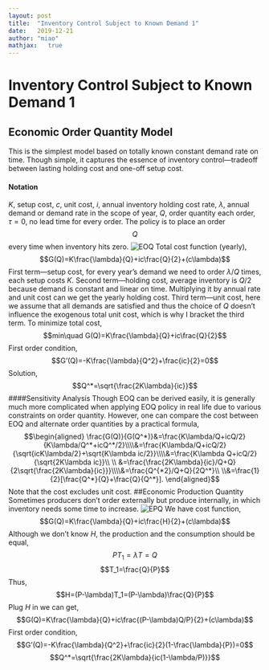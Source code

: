 ```yaml
---
layout: post
title:  "Inventory Control Subject to Known Demand 1"
date:   2019-12-21
author: "miao"
mathjax:   true
---
```



# Inventory Control Subject to Known Demand 1
## Economic Order Quantity Model
This is the simplest model based on totally known constant demand rate on time. Though simple, it captures the essence of inventory control—tradeoff between lasting holding cost and one-off setup cost.
#### Notation
$K$, setup cost,
$c$, unit cost,
$i$, annual inventory holding cost rate,
$\lambda$, annual demand or demand rate in the scope of year,
$Q$, order quantity each order,
$\tau=0$, no lead time for every order.
The policy is to place an order $$Q$$ every time when inventory hits zero.
![EOQ](https://i.loli.net/2019/11/23/oC3KMG9NaPQOJ2A.jpg)
Total cost function (yearly),
$$G(Q)=K\frac{\lambda}{Q}+ic\frac{Q}{2}+(c\lambda)$$
First term—setup cost, for every year’s demand we need to order $\lambda/Q$ times, each setup costs $K$.
Second term—holding cost, average inventory is $Q/2$ because demand is constant and linear on time. Multiplying it by annual rate and unit cost can we get the yearly holding cost.
Third term—unit cost, here we assume that all demands are satisfied and thus the choice of $Q$ doesn’t influence the exogenous total unit cost, which is why I bracket the third term.
To minimize total cost,
$$min\quad G(Q)=K\frac{\lambda}{Q}+ic\frac{Q}{2}$$
First order condition,
$$G’(Q)=-K\frac{\lambda}{Q^2}+\frac{ic}{2}=0$$
Solution,
$$Q^*=\sqrt{\frac{2K\lambda}{ic}}$$
####Sensitivity Analysis
Though EOQ can be derived easily, it is generally much more complicated when applying EOQ policy in real life due to various constraints on order quantity. However, one can compare the cost between EOQ and alternate order quantities by a practical formula,
$$\begin{aligned}
\frac{G(Q)}{G(Q^*)}&=\frac{K\lambda/Q+icQ/2}{K\lambda/Q^*+icQ^*/2}\\\\&=\frac{K\lambda/Q+icQ/2}{\sqrt{icK\lambda/2}+\sqrt{K\lambda ic/2}}\\\\&=\frac{K\lambda Q+icQ/2}{\sqrt{2K\lambda ic}}\\ \\
&=\frac{\frac{2K\lambda}{ic}/Q+Q}{2\sqrt{\frac{2K\lambda}{ic}}}\\\\&=\frac{Q^{*2}/Q+Q}{2Q^*}\\
\\&=\frac{1}{2}[\frac{Q^*}{Q}+\frac{Q}{Q^*}].
\end{aligned}$$
 Note that the cost excludes unit cost.
##Economic Production Quantity
Sometimes producers don’t order externally but produce internally, in which inventory needs some time to increase.
![EPQ](https://i.loli.net/2019/11/23/PGWyhbHNiLVwraq.jpg)
We have cost function,
$$G(Q)=K\frac{\lambda}{Q}+ic\frac{H}{2}+(c\lambda)$$
Although we don’t know $H$, the production and the consumption should be equal,
$$PT_1=\lambda T=Q$$ $$T_1=\frac{Q}{P}$$
Thus,
$$H=(P-\lambda)T_1=(P-\lambda)\frac{Q}{P}$$
Plug $H$ in we can get,
$$G(Q)=K\frac{\lambda}{Q}+ic\frac{(P-\lambda)Q/P}{2}+(c\lambda)$$
First order condition,
$$G’(Q)=-K\frac{\lambda}{Q^2}+\frac{ic}{2}(1-\frac{\lambda}{P})=0$$
$$Q^*=\sqrt{\frac{2K\lambda}{ic(1-\lambda/P)}}$$

